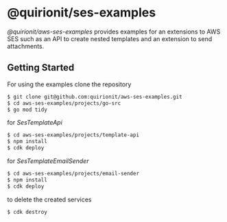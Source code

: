 # @quirionit/ses-examples

*@quirionit/aws-ses-examples* provides examples for an extensions to AWS SES such as an API to create nested templates and an extension to send attachments.

## Getting Started

For using the examples clone the repository
```bash
$ git clone git@github.com:quirionit/aws-ses-examples.git
$ cd aws-ses-examples/projects/go-src
$ go mod tidy
```

for *SesTemplateApi*
```bash
$ cd aws-ses-examples/projects/template-api
$ npm install
$ cdk deploy
```

for *SesTemplateEmailSender*
```bash
$ cd aws-ses-examples/projects/email-sender
$ npm install
$ cdk deploy
```

to delete the created services
```bash
$ cdk destroy
```
